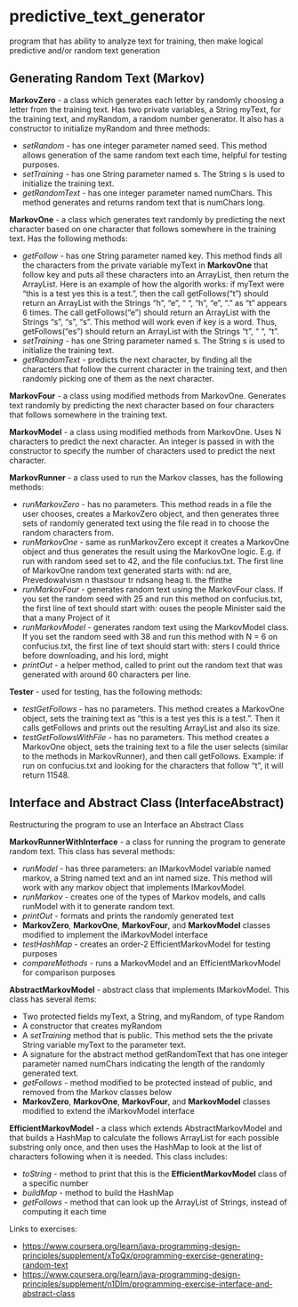 # predictive_text_generator
program that has ability to analyze text for training, then make logical predictive and/or random text generation

## Generating Random Text (Markov)

<b>MarkovZero</b> -  a class which generates each letter by randomly choosing a letter from the training text. Has two private variables, a String myText, for the training text, and myRandom, a random number generator. It also has a constructor to initialize myRandom and three methods:
* *setRandom* - has one integer parameter named seed. This method allows generation of the same random text each time, helpful for testing purposes.
* *setTraining* - has one String parameter named s. The String s is used to initialize the training text.
* *getRandomText* - has one integer parameter named numChars. This method generates and returns random text that is numChars long. 

<b>MarkovOne</b> - a class which generates text randomly by predicting the next character based on one character that follows somewhere in the training text. Has the following methods:
* *getFollow* - has one String parameter named key. This method finds all the characters from the private variable myText in <b>MarkovOne</b> that follow key and puts all these characters into an ArrayList, then return the ArrayList. Here is an example of how the algorith works: if myText were “this is a test yes this is a test.”, then the call getFollows(“t”) should return an ArrayList with the Strings “h”, “e”, “ “, “h”, “e”, “.” as “t” appears 6 times. The call getFollows(“e”) should return an ArrayList with the Strings “s”, “s”, “s”. This method will work even if key is a word. Thus, getFollows(“es”) should return an ArrayList with the Strings “t”, “ “, “t”.
* *setTraining* - has one String parameter named s. The String s is used to initialize the training text.
* *getRandomText* - predicts the next character, by finding all the characters that follow the current character in the training text, and then randomly picking one of them as the next character.

<b>MarkovFour</b> - a class using modified methods from MarkovOne. Generates text randomly by predicting the next character based on four characters that follows somewhere in the training text. 

<b>MarkovModel</b> - a class using modified methods from MarkovOne. Uses N characters to predict the next character. An integer is passed in with the constructor to specify the number of characters used to predict the next character.

<b>MarkovRunner</b> - a class used to run the Markov classes, has the following methods:
* *runMarkovZero* - has no parameters. This method reads in a file the user chooses, creates a MarkovZero object, and then generates three sets of randomly generated text using the file read in to choose the random characters from.
* *runMarkovOne* - same as runMarkovZero except it creates a MarkovOne object and thus generates the result using the MarkovOne logic. E.g. if run with random seed set to 42, and the file confucius.txt. The first line of MarkovOne random text generated starts with:    nd are, Prevedowalvism n thastsour tr ndsang heag ti. the ffinthe
* *runMarkovFour* - generates random text using the MarkovFour class. If you set the random seed with 25 and run this method on confucius.txt, the first line of text should start with: ouses the people Minister said the that a many Project of it
* *runMarkovModel* - generates random text using the MarkovModel class. If you set the random seed with 38 and run this method with N = 6 on confucius.txt, the first line of text should start with: sters I could thrice before downloading, and his lord, might
* *printOut* - a helper method, called to print out the random text that was generated with around 60 characters per line.

<b>Tester</b> - used for testing, has the following methods:
* *testGetFollows* - has no parameters. This method creates a MarkovOne object, sets the training text as “this is a test yes this is a test.”. Then it calls getFollows and prints out the resulting ArrayList and also its size.
* *testGetFollowsWithFile* - has no parameters. This method creates a MarkovOne object, sets the training text to a file the user selects (similar to the methods in MarkovRunner), and then call getFollows. Example: if run on confucius.txt and looking for the characters that follow “t”, it will return 11548. 

## Interface and Abstract Class (InterfaceAbstract)

Restructuring the program to use an Interface an Abstract Class

<b>MarkovRunnerWithInterface</b> - a class for running the program to generate random text. This class has several methods:
* *runModel* - has three parameters: an IMarkovModel variable named markov, a String named text and an int named size. This method will work with any markov object that implements IMarkovModel.
* *runMarkov* - creates one of the types of Markov models, and calls runModel with it to generate random text.
* *printOut* - formats and prints the randomly generated text
* <b>MarkovZero</b>, <b>MarkovOne</b>, <b>MarkovFour</b>, and <b>MarkovModel</b> classes modified to implement the iMarkovModel interface
* *testHashMap* - creates an order-2 EfficientMarkovModel for testing purposes
* *compareMethods* - runs a MarkovModel and an EfficientMarkovModel for comparison purposes

<b>AbstractMarkovModel</b> - abstract class that implements IMarkovModel. This class has several items:
* Two protected fields myText, a String, and myRandom, of type Random
* A constructor that creates myRandom
* A *setTraining* method that is public. This method sets the the private String variable myText to the parameter text.
* A signature for the abstract method getRandomText that has one integer parameter named numChars indicating the length of the randomly generated text. 
* *getFollows* - method modified to be protected instead of public, and removed from the Markov classes below
* <b>MarkovZero</b>, <b>MarkovOne</b>, <b>MarkovFour</b>, and <b>MarkovModel</b> classes modified to extend the iMarkovModel interface

<b>EfficientMarkovModel</b> - a class which extends AbstractMarkovModel and that builds a HashMap to calculate the follows ArrayList for each possible substring only once, and then uses the HashMap to look at the list of characters following when it is needed. This class includes:
* *toString* - method to print that this is the <b>EfficientMarkovModel</b> class of a specific number
* *buildMap* - method to build the HashMap
* *getFollows* - method that can look up the ArrayList of Strings, instead of computing it each time


Links to exercises:
* https://www.coursera.org/learn/java-programming-design-principles/supplement/xToQx/programming-exercise-generating-random-text
* https://www.coursera.org/learn/java-programming-design-principles/supplement/n1DIm/programming-exercise-interface-and-abstract-class